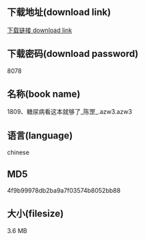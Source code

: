 ## 下载地址(download link)
[下载链接 download link](https://voluble-croquembouche-d321dc.netlify.app/?s=1809%E3%80%81%E7%B3%96%E5%B0%BF%E7%97%85%E7%9C%8B%E8%BF%99%E6%9C%AC%E5%B0%B1%E5%A4%9F%E4%BA%86_%E9%99%88%E7%BD%A1_.azw3)

## 下载密码(download password)
8078

## 名称(book name)
1809、糖尿病看这本就够了_陈罡_.azw3.azw3

## 语言(language)
chinese

## MD5
4f9b99978db2ba9a7f03574b8052bb88

## 大小(filesize)
3.6 MB
